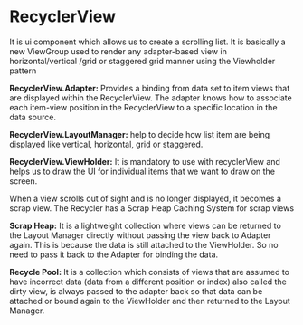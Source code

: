 # RecyclerView
It is ui component which allows us to create a scrolling list. It is basically a new ViewGroup used to render any adapter-based view in horizontal/vertical /grid or staggered grid manner using the Viewholder pattern

**RecyclerView.Adapter:** Provides a binding from data set to item views that are displayed within the RecyclerView. The adapter knows how to associate each item-view position in the RecyclerView to a specific location in the data source.

**RecyclerView.LayoutManager:** help to decide how list item are being displayed like vertical, horizontal, grid or staggered.

**RecyclerView.ViewHolder:** It is mandatory to use with recyclerView and helps us to draw the UI for individual items that we want to draw on the screen.

When a view scrolls out of sight and is no longer displayed, it becomes a scrap view.
The Recycler has a Scrap Heap Caching System for scrap views

**Scrap Heap:** It is a lightweight collection where views can be returned to the Layout Manager directly without passing the view back to Adapter again. This is because the data is still attached to the ViewHolder. So no need to pass it back to the Adapter for binding the data.

**Recycle Pool:** It is a collection which consists of views that are assumed to have incorrect data (data from a different position or index) also called the dirty view, is always passed to the adapter back so that data can be attached or bound again to the ViewHolder and then returned to the Layout Manager.
